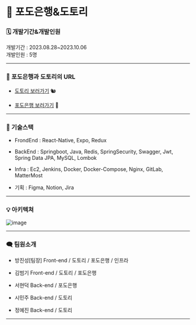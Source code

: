 # 🔎 포도은행&도토리



### 🗓️ 개발기간&개발인원

개발기간 : 2023.08.28~2023.10.06 <br>
개발인원 : 5명

<hr>

### 📌 포도은행과 도토리의 URL
- [도토리 보러가기](https://github.com/KimBeomGi/PodoBankAndDotori/tree/master/Dotori) 🐿

- [포도은행 보러가기](https://github.com/KimBeomGi/PodoBankAndDotori/tree/master/Podo_Bank) 🍇

<hr>

### 🧩 기술스택
- FrondEnd : React-Native, Expo, Redux

- BackEnd : Springboot, Java, Redis, SpringSecurity, Swagger, Jwt, Spring Data JPA, MySQL, Lombok

- Infra : Ec2, Jenkins, Docker, Docker-Compose, Nginx, GitLab, MatterMost

- 기획 : Figma, Notion, Jira

<hr>

### 💡 아키텍쳐
![image](https://github.com/Poposong/WebRTC/assets/81174840/bb44fb15-9e68-43d0-afc0-d88cd681e36d)


<hr>

### 🗨️ 팀원소개
- 방진성[팀장]         Front-end / 도토리 / 포도은행 / 인프라

- 김범기                  Front-end / 도토리 / 포도은행
  
- 서현덕                  Back-end  / 포도은행

- 시민주                  Back-end  / 도토리

- 정예진                  Back-end  / 도토리

<hr>

